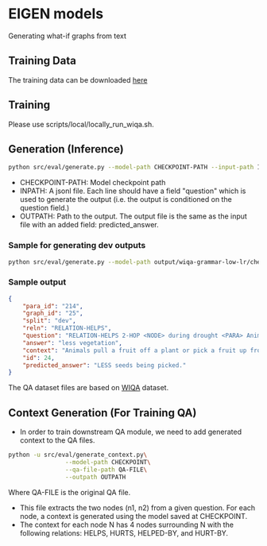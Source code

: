 # EIGEN models

Generating what-if graphs from text

## Training Data 

The training data can be downloaded [here](https://drive.google.com/file/d/175KkddHpWTovpZ1LyLiAFsgazQfWYvK-/view?usp=sharing)

## Training

Please use scripts/local/locally_run_wiqa.sh.

## Generation (Inference)

```sh
python src/eval/generate.py --model-path CHECKPOINT-PATH --input-path INPATH --output-path OUTPATH
```

- CHECKPOINT-PATH: Model checkpoint path
- INPATH: A jsonl file. Each line should have a field "question" which is used to generate the output (i.e. the output is conditioned on the question field.)
- OUTPATH: Path to the output. The output file is the same as the input file with an added field: predicted_answer.

### Sample for generating dev outputs

```sh
python src/eval/generate.py --model-path output/wiqa-grammar-low-lr/checkpoint-18.50236-170000/ --input-path data/wiqa-grammar-low-lr/dev.jsonl --output-path tmp.jsonl
```

### Sample output

```json
{
    "para_id": "214",
    "graph_id": "25",
    "split": "dev",
    "reln": "RELATION-HELPS",
    "question": "RELATION-HELPS 2-HOP <NODE> during drought <PARA> Animals pull a fruit off a plant or pick a fruit up from the ground. Animals eat the fruit. Animals drop some seeds onto the ground. Animals eat some seeds. The seeds are in the animal's waste. The waste goes onto the ground. There are seeds on the ground in different areas away from the plant.",
    "answer": "less vegetation",
    "context": "Animals pull a fruit off a plant or pick a fruit up from the ground. Animals eat the fruit. Animals drop some seeds onto the ground. Animals eat some seeds. The seeds are in the animal's waste. The waste goes onto the ground. There are seeds on the ground in different areas away from the plant.",
    "id": 24,
    "predicted_answer": "LESS seeds being picked."
}
```


The QA dataset files are based on [WIQA](https://allenai.org/data/wiqa) dataset.

## Context Generation (For Training QA)

- In order to train downstream QA module, we need to add generated context to the QA files.

```sh
python -u src/eval/generate_context.py\
                --model-path CHECKPOINT\
                --qa-file-path QA-FILE\
                --outpath OUTPATH
```

Where QA-FILE is the original QA file.

- This file extracts the two nodes (n1, n2) from a given question. For each node, a context is generated using the model saved at CHECKPOINT.  
- The context for each node N has 4 nodes surrounding N with the following relations: HELPS, HURTS, HELPED-BY, and HURT-BY.
